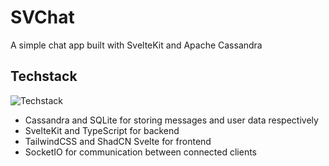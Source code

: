 # SVChat

A simple chat app built with SvelteKit and Apache Cassandra

## Techstack

![Techstack](https://go-skill-icons.vercel.app/api/icons?i=cassandra,socketio,sqlite,svelte,tailwindcss,ts)

- Cassandra and SQLite for storing messages and user data respectively
- SvelteKit and TypeScript for backend
- TailwindCSS and ShadCN Svelte for frontend
- SocketIO for communication between connected clients
